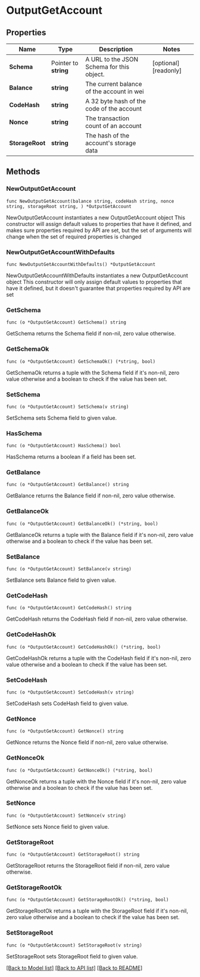 # OutputGetAccount

## Properties

Name | Type | Description | Notes
------------ | ------------- | ------------- | -------------
**Schema** | Pointer to **string** | A URL to the JSON Schema for this object. | [optional] [readonly] 
**Balance** | **string** | The current balance of the account in wei | 
**CodeHash** | **string** | A 32 byte hash of the code of the account | 
**Nonce** | **string** | The transaction count of an account | 
**StorageRoot** | **string** | The hash of the account&#39;s storage data | 

## Methods

### NewOutputGetAccount

`func NewOutputGetAccount(balance string, codeHash string, nonce string, storageRoot string, ) *OutputGetAccount`

NewOutputGetAccount instantiates a new OutputGetAccount object
This constructor will assign default values to properties that have it defined,
and makes sure properties required by API are set, but the set of arguments
will change when the set of required properties is changed

### NewOutputGetAccountWithDefaults

`func NewOutputGetAccountWithDefaults() *OutputGetAccount`

NewOutputGetAccountWithDefaults instantiates a new OutputGetAccount object
This constructor will only assign default values to properties that have it defined,
but it doesn't guarantee that properties required by API are set

### GetSchema

`func (o *OutputGetAccount) GetSchema() string`

GetSchema returns the Schema field if non-nil, zero value otherwise.

### GetSchemaOk

`func (o *OutputGetAccount) GetSchemaOk() (*string, bool)`

GetSchemaOk returns a tuple with the Schema field if it's non-nil, zero value otherwise
and a boolean to check if the value has been set.

### SetSchema

`func (o *OutputGetAccount) SetSchema(v string)`

SetSchema sets Schema field to given value.

### HasSchema

`func (o *OutputGetAccount) HasSchema() bool`

HasSchema returns a boolean if a field has been set.

### GetBalance

`func (o *OutputGetAccount) GetBalance() string`

GetBalance returns the Balance field if non-nil, zero value otherwise.

### GetBalanceOk

`func (o *OutputGetAccount) GetBalanceOk() (*string, bool)`

GetBalanceOk returns a tuple with the Balance field if it's non-nil, zero value otherwise
and a boolean to check if the value has been set.

### SetBalance

`func (o *OutputGetAccount) SetBalance(v string)`

SetBalance sets Balance field to given value.


### GetCodeHash

`func (o *OutputGetAccount) GetCodeHash() string`

GetCodeHash returns the CodeHash field if non-nil, zero value otherwise.

### GetCodeHashOk

`func (o *OutputGetAccount) GetCodeHashOk() (*string, bool)`

GetCodeHashOk returns a tuple with the CodeHash field if it's non-nil, zero value otherwise
and a boolean to check if the value has been set.

### SetCodeHash

`func (o *OutputGetAccount) SetCodeHash(v string)`

SetCodeHash sets CodeHash field to given value.


### GetNonce

`func (o *OutputGetAccount) GetNonce() string`

GetNonce returns the Nonce field if non-nil, zero value otherwise.

### GetNonceOk

`func (o *OutputGetAccount) GetNonceOk() (*string, bool)`

GetNonceOk returns a tuple with the Nonce field if it's non-nil, zero value otherwise
and a boolean to check if the value has been set.

### SetNonce

`func (o *OutputGetAccount) SetNonce(v string)`

SetNonce sets Nonce field to given value.


### GetStorageRoot

`func (o *OutputGetAccount) GetStorageRoot() string`

GetStorageRoot returns the StorageRoot field if non-nil, zero value otherwise.

### GetStorageRootOk

`func (o *OutputGetAccount) GetStorageRootOk() (*string, bool)`

GetStorageRootOk returns a tuple with the StorageRoot field if it's non-nil, zero value otherwise
and a boolean to check if the value has been set.

### SetStorageRoot

`func (o *OutputGetAccount) SetStorageRoot(v string)`

SetStorageRoot sets StorageRoot field to given value.



[[Back to Model list]](../README.md#documentation-for-models) [[Back to API list]](../README.md#documentation-for-api-endpoints) [[Back to README]](../README.md)


